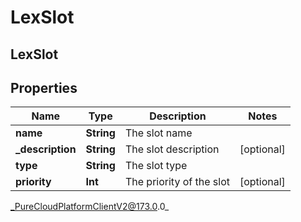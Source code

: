 # LexSlot

## LexSlot

## Properties

|Name | Type | Description | Notes|
|------------ | ------------- | ------------- | -------------|
| **name** | **String** | The slot name | |
| **_description** | **String** | The slot description | [optional] |
| **type** | **String** | The slot type | |
| **priority** | **Int** | The priority of the slot | [optional] |



_PureCloudPlatformClientV2@173.0.0_
